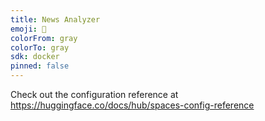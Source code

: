 ```yaml
---
title: News Analyzer
emoji: 🦀
colorFrom: gray
colorTo: gray
sdk: docker
pinned: false
---
```


Check out the configuration reference at https://huggingface.co/docs/hub/spaces-config-reference
